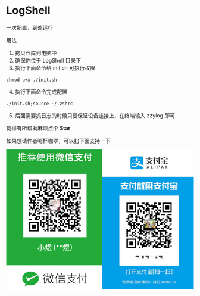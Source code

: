 # LogShell

一次配置，到处运行

用法

1. 拷贝仓库到电脑中
2. 确保你位于 LogShell 目录下
3. 执行下面命令给 init.sh 可执行权限

```
chmod u+x ./init.sh
```

4. 执行下面命令完成配置

```
./init.sh;source ~/.zshrc
```
5. 后面需要抓日志的时候只要保证设备连接上，在终端输入 zzylog 即可  

觉得有所帮助麻烦点个 **Star**  

如果想请作者喝杯咖啡，可以扫下面支持一下  

![打赏.png](./reward.png)